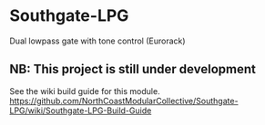 # Southgate-LPG
Dual lowpass gate with tone control (Eurorack)

## NB: This project is still under development

See the wiki build guide for this module.
https://github.com/NorthCoastModularCollective/Southgate-LPG/wiki/Southgate-LPG-Build-Guide
